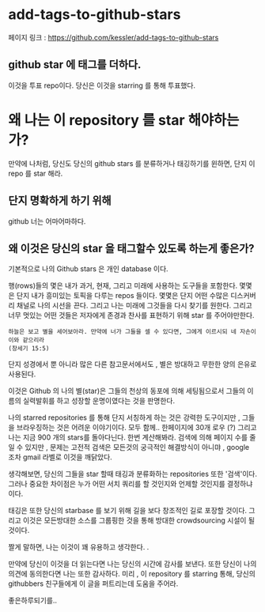# add-tags-to-github-stars

페이지 링크 : https://github.com/kessler/add-tags-to-github-stars


## github star 에 태그를 더하다.

이것을 투표 repo이다. 당신은 이것을 starring 를 통해  투표했다.


# 왜 나는 이 repository 를 star 해야하는가?
만약에 나처럼, 당신도 당신의 github stars 를 분류하거나 태깅하기를 윈하면, 단지 이 repo 를 star 해라.


## 단지 명확하게 하기 위해
github 너는 어마어마하다. 


## 왜 이것은 당신의  star 을 태그할수 있도록 하는게 좋은가?

기본적으로 나의 Github stars 은 개인 database 이다.

행(rows)들의 몇은 내가 과거, 현재, 그리고 미래에 사용하는 도구들을 포함한다. 몇몇은 단지 내가 흥미있는 토픽을 다루는 repos 들이다. 몇몇은 단지 어떤 수많은 디스커버리 채널로 나의 시선을 끈다. 그리고 나는 미래에 그것들을 다시 찾기를 원한다. 그리고 너무 멋있는 어떤 것들은  저자에게 존경과 찬사를 표현하기 위해 star 를 주어야만한다.



 	하늘은 보고 별을 세어보아라. 만약에 너가 그들을 셀 수 있다면, 그에게 이르시되 네 자손이 이와 같으리라
	(창세기 15:5)


단지 성경에서 뿐 아니라 많은 다른 참고문서에서도 , 별은 방대하고 무한한 양의 은유로 사용된다.


이것은 Github 의 나의 별(star)은 그들의 천상의 동포에 의해 세팅됨으로서 그들의 이름의 실력발휘를 하고 성장할  운명이였다는 것을 판명한다.


나의  starred repositories 를 통해 단지 서칭하게 하는 것은 강력한 도구이지만 , 그들을 브라우징하는 것은 어려운 이야기이다. 모두 함께..  한페이지에 30개 로우 (?) 그리고 나는 지금 900 개의 stars를  돌아다닌다. 한번 계산해봐라. 검색에 의해 페이지 수를  줄일 수 있지만 ,  문제는  고전적 검색은 모든것의 궁극적인 해결방식이 아니먀 , google 조차  gmail 라벨로 이것을 깨닭았다. 


생각해보면,   당신의 그들을 star 할때 태깅과 분류화하는  repositories 또한 '검색'이다. 그러나 중요한 차이점은 누가 어떤 서치 쿼리를 할 것인지와 언제할 것인지를 결정하냐이다.

태깅은 또한 당신의 starbase 를 보기 위해  길을 보다 창조적인 길로 포장할 것이다.  그리고  이것은  모든방대한 소스를 그룹핑한 것을 통해  방대한 crowdsourcing  시설이 될 것이다.


짤게 말하면, 나는 이것이 꽤 유용하고 생각한다. 
.

만약에 당신이 이것을 더 읽는다면 나는 당신의 시간에 감사를 보낸다. 또한 당신이 나의 의견에 동의한다면 나는 또한 감사하다. 미리 , 이 repository 를 starring 통해,  당신의 githubbers 친구들에게 이 글을 퍼트리는데 도움을 주어라. 

좋은하루되기를..





